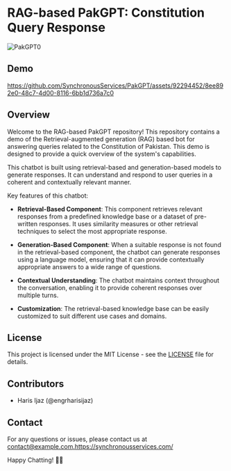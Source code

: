 # RAG-based PakGPT: Constitution Query Response

![PakGPT0](https://github.com/SynchronousServices/PakGPT/assets/92294452/dc072b52-e573-48f4-8211-b4d604c3a3c4)


## Demo

https://github.com/SynchronousServices/PakGPT/assets/92294452/8ee892e0-48c7-4d00-8116-6bb1d736a7c0

## Overview

Welcome to the RAG-based PakGPT repository! This repository contains a demo of the Retrieval-augmented generation (RAG) based bot for answering queries related to the Constitution of Pakistan. This demo is designed to provide a quick overview of the system's capabilities.

This chatbot is built using retrieval-based and generation-based models to generate responses. It can understand and respond to user queries in a coherent and contextually relevant manner.

Key features of this chatbot:

- **Retrieval-Based Component**: This component retrieves relevant responses from a predefined knowledge base or a dataset of pre-written responses. It uses similarity measures or other retrieval techniques to select the most appropriate response.

- **Generation-Based Component**: When a suitable response is not found in the retrieval-based component, the chatbot can generate responses using a language model, ensuring that it can provide contextually appropriate answers to a wide range of questions.

- **Contextual Understanding**: The chatbot maintains context throughout the conversation, enabling it to provide coherent responses over multiple turns.

- **Customization**: The retrieval-based knowledge base can be easily customized to suit different use cases and domains.

## License

This project is licensed under the MIT License - see the [LICENSE](LICENSE) file for details.

## Contributors

- Haris Ijaz (@engrharisijaz)


## Contact

For any questions or issues, please contact us at [contact@example.com.](https://synchronousservices.com/)https://synchronousservices.com/

Happy Chatting! 🤖💬










